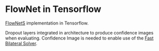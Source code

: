 # FlowNet in Tensorflow

[FlowNetS](https://lmb.informatik.uni-freiburg.de/Publications/2015/DFIB15/flownet.pdf) 
implementation in Tensorflow.

Dropout layers integrated in architecture to produce confidence images when evaluating. 
Confidence Image is needed to enable use of the [Fast Bilateral Solver](https://arxiv.org/pdf/1511.03296.pdf).




